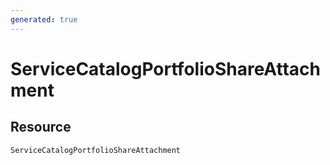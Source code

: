 ```yaml
---
generated: true
---
```


# ServiceCatalogPortfolioShareAttachment


## Resource

```text
ServiceCatalogPortfolioShareAttachment
```




